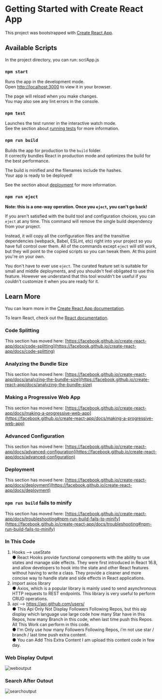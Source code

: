 # Getting Started with Create React App

This project was bootstrapped with [Create React App](https://github.com/facebook/create-react-app).

## Available Scripts

In the project directory, you can run:
  scr/App.js

### `npm start`

Runs the app in the development mode.\
Open [http://localhost:3000](http://localhost:3000) to view it in your browser.

The page will reload when you make changes.\
You may also see any lint errors in the console.

### `npm test`

Launches the test runner in the interactive watch mode.\
See the section about [running tests](https://facebook.github.io/create-react-app/docs/running-tests) for more information.

### `npm run build`

Builds the app for production to the `build` folder.\
It correctly bundles React in production mode and optimizes the build for the best performance.

The build is minified and the filenames include the hashes.\
Your app is ready to be deployed!

See the section about [deployment](https://facebook.github.io/create-react-app/docs/deployment) for more information.

### `npm run eject`

**Note: this is a one-way operation. Once you `eject`, you can't go back!**

If you aren't satisfied with the build tool and configuration choices, you can `eject` at any time. This command will remove the single build dependency from your project.

Instead, it will copy all the configuration files and the transitive dependencies (webpack, Babel, ESLint, etc) right into your project so you have full control over them. All of the commands except `eject` will still work, but they will point to the copied scripts so you can tweak them. At this point you're on your own.

You don't have to ever use `eject`. The curated feature set is suitable for small and middle deployments, and you shouldn't feel obligated to use this feature. However we understand that this tool wouldn't be useful if you couldn't customize it when you are ready for it.

## Learn More

You can learn more in the [Create React App documentation](https://facebook.github.io/create-react-app/docs/getting-started).

To learn React, check out the [React documentation](https://reactjs.org/).

### Code Splitting

This section has moved here: [https://facebook.github.io/create-react-app/docs/code-splitting](https://facebook.github.io/create-react-app/docs/code-splitting)

### Analyzing the Bundle Size

This section has moved here: [https://facebook.github.io/create-react-app/docs/analyzing-the-bundle-size](https://facebook.github.io/create-react-app/docs/analyzing-the-bundle-size)

### Making a Progressive Web App

This section has moved here: [https://facebook.github.io/create-react-app/docs/making-a-progressive-web-app](https://facebook.github.io/create-react-app/docs/making-a-progressive-web-app)

### Advanced Configuration

This section has moved here: [https://facebook.github.io/create-react-app/docs/advanced-configuration](https://facebook.github.io/create-react-app/docs/advanced-configuration)

### Deployment

This section has moved here: [https://facebook.github.io/create-react-app/docs/deployment](https://facebook.github.io/create-react-app/docs/deployment)

### `npm run build` fails to minify

This section has moved here: [https://facebook.github.io/create-react-app/docs/troubleshooting#npm-run-build-fails-to-minify](https://facebook.github.io/create-react-app/docs/troubleshooting#npm-run-build-fails-to-minify)

### In This Code  
  1) Hooks --> useState \
      ● React Hooks provide functional components with the ability to use states and manage side effects. They         were first introduced in React 16.8, and allow developers to hook into the state and other React               features without having to write a class. They provide a cleaner and more concise way to handle state          and side effects in React applications.  
  2) import axios library \
      ● Axios, which is a popular library is mainly used to send asynchronous HTTP requests to REST endpoints.         This library is very useful to perform CRUD operations.
  3) api --> https://api.github.com/users/ \
      ● This Api Only Not Display Followers Following Repos, but this aip display which language use large code
        how many Star have in this Repos, how many Branch in this code, when last time push this Repos. All            This Work can perform in this code. \
      ● I'm Only use how many Followers Following Repos, i'm not use star / branch / last time push extra
        content. \
      ● You can Add This Extra Content I am upload this content code in few day.

### Web Display Output
![weboutput](https://github.com/user-attachments/assets/0988a13f-8a37-4d2d-8eb1-e8ba2453b906)

### Search After Outout
![searchoutput](https://github.com/user-attachments/assets/91fa53f0-1d0f-441c-b629-ac02bb73142b)
